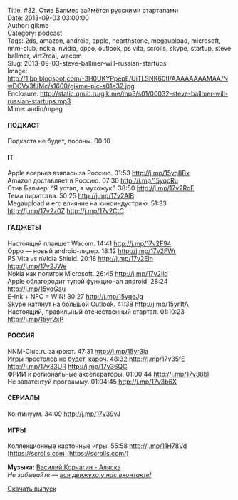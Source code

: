 Title: #32, Стив Балмер займётся русскими стартапами  
Date: 2013-09-03 03:00:00  
Author: gikme  
Category: podcast  
Tags: 2ds, amazon, android, apple, hearthstone, megaupload, microsoft, nnm-club, nokia, nvidia, oppo, outlook, ps vita, scrolls, skype, startup, steve ballmer, virt2real, wacom  
Slug: 2013-09-03-steve-ballmer-will-russian-startups  
Image: http://1.bp.blogspot.com/-3H0UKYPpepE/UiTLSNK60tI/AAAAAAAAMAA/NwDCVx3fJMc/s1600/gikme-pic-s01e32.jpg  
Enclosure: http://static.qnub.ru/gik.me/mp3/s01/00032-steve-ballmer-will-russian-startups.mp3  
Mime: audio/mpeg

#### ПОДКАСТ

Подкаста не будет, посоны. 00:10

#### IT

Apple всерьез взялась за Россию. 01:53 <http://j.mp/15yq8Bx>  
Amazon доставляет в Россию. 07:30 <http://j.mp/15yqcRu>   
Стив Балмер: “Я устал, я мухожук”. 38:50 <http://j.mp/17v2RoF>  
Тема пиратства. 50:25 <http://j.mp/17v2AlB>  
Megaupload и его влияние на киноиндустрию. 51:33  
<http://j.mp/17v2z0Z> <http://j.mp/17v2CtC>

#### ГАДЖЕТЫ

Настоящий планшет Wacom. 14:41 <http://j.mp/17v2F94>  
Oppo — новый android-лидер. 18:12 <http://j.mp/17v2FWr>  
PS Vita vs nVidia Shield. 20:18 <http://j.mp/17v2Eln>  
<http://j.mp/17v2JWe>  
Nokia как полигон Microsoft. 26:45 <http://j.mp/17v2Ild>  
Apple облагородит тупой функционал android. 28:24  
<http://j.mp/15yqGau>  
E-Ink + NFC = WIN! 30:27 <http://j.mp/15yqeJg>  
Skype натянут на большой Outlook. 41:38 <http://j.mp/15yr1tA>  
Настоящий, правильный отечественный стартап. 01:10:23  
<http://j.mp/15yr2xP>

#### РОССИЯ

NNM-Club.ru закроют. 47:31 <http://j.mp/15yr3la>  
Игры престолов не будет, кароч. 48:32 <http://j.mp/17v35fE>  
<http://j.mp/17v33UR> <http://j.mp/17v36QC>  
ФРИИ и региональные акселераторы. 01:00:44 <http://j.mp/17v38bl>  
Не запатентуй программу. 01:04:45 <http://j.mp/17v3b6X>

#### СЕРИАЛЫ

Континуум. 34:09 <http://j.mp/17v39vJ>

#### ИГРЫ

Коллекционные карточные игры. 55:58 <http://j.mp/11H78Vd>  
[https://scrolls.com](https://scrolls.com/)

**Музыка:** [Василий Корчагин - Аляска](http://vk.com/bacc3)  
*Не забывайте — [вся движуха у нас вконтакте!](http://vk.com/gikme)*

[Скачать выпуск](http://static.qnub.ru/gik.me/mp3/s01/00032-steve-ballmer-will-russian-startups.mp3)


